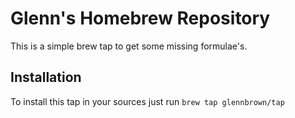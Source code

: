 # Glenn's Homebrew Repository

This is a simple brew tap to get some missing formulae's.

## Installation

To install this tap in your sources just run `brew tap glennbrown/tap`